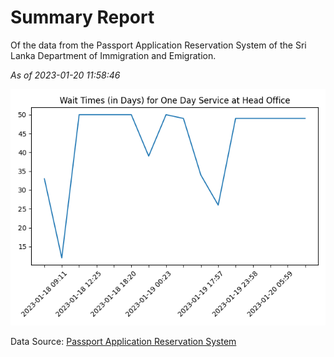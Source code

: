 # Summary Report

Of the data from the Passport Application Reservation System of the Sri Lanka Department of Immigration and Emigration.

*As of 2023-01-20 11:58:46*

![Wait Time Chart](summary.wait_time_chart.png)

Data Source: [Passport Application Reservation System](https://eservices.immigration.gov.lk:8443/appointment/pages/reservationApplication.xhtml)